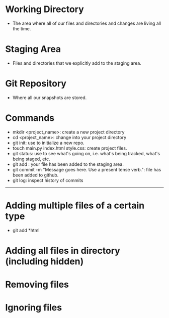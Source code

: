 # Working Directory

- The area where all of our files and directories and changes are living all the time.

# Staging Area

- Files and directories that we explicitly add to the staging area.

# Git Repository

- Where all our snapshots are stored.

# Commands

- mkdir <project_name>: create a new project directory
- cd <project_name>: change into your project directory
- git init: use to initialize a new repo.
- touch main.py index.html style.css: create project files.
- git status: use to see what's going on, i.e. what's being tracked, what's being staged, etc.
- git add <filename>: your file has been added to the staging area.
- git commit -m "Message goes here. Use a present tense verb.": file has been added to github.
- git log: inspect history of commits

---

# Adding multiple files of a certain type

- git add \*html

# Adding all files in directory (including hidden)

# Removing files

# Ignoring files
